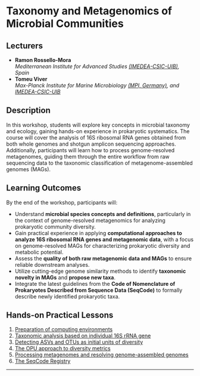 # Taxonomy and Metagenomics of Microbial Communities

## Lecturers

- **Ramon Rossello-Mora**  
  *Mediterranean Institute for Advanced Studies [(IMEDEA-CSIC-UIB)](https://imedea.uib-csic.es/), Spain*
- **Tomeu Viver**  
  *Max-Planck Institute for Marine Microbiology [(MPI, Germany)](https://www.mpi-bremen.de/Max-Planck-Institut-fuer-Marine-Mikrobiologie-in-Bremen.html), and [IMEDEA-CSIC-UIB](https://imedea.uib-csic.es/)*

## Description

In this workshop, students will explore key concepts in microbial taxonomy and ecology, gaining hands-on experience in prokaryotic systematics. The course will cover the analysis of 16S ribosomal RNA genes obtained from both whole genomes and shotgun amplicon sequencing approaches. Additionally, participants will learn how to process genome-resolved metagenomes, guiding them through the entire workflow from raw sequencing data to the taxonomic classification of metagenome-assembled genomes (MAGs).

## Learning Outcomes

By the end of the workshop, participants will:

- Understand **microbial species concepts and definitions**, particularly in the context of genome-resolved metagenomics for analyzing prokaryotic community diversity.
- Gain practical experience in applying **computational approaches to analyze 16S ribosomal RNA genes and metagenomic data**, with a focus on genome-resolved MAGs for characterizing prokaryotic diversity and metabolic potential.
- Assess the **quality of both raw metagenomic data and MAGs** to ensure reliable downstream analyses.
- Utilize cutting-edge genome similarity methods to identify **taxonomic novelty in MAGs** and **propose new taxa**.
- Integrate the latest guidelines from the **Code of Nomenclature of Prokaryotes Described from Sequence Data (SeqCode)** to formally describe newly identified prokaryotic taxa.

## Hands-on Practical Lessons

1. [Preparation of computing environments](https://tomeuviver.github.io/Computing_environment.github.io/)
2. [Taxonomic analysis based on individual 16S rRNA gene](https://tomeuviver.github.io/Single_16S_ARB/)
3. [Detecting ASVs and OTUs as initial units of diversity](https://tomeuviver.github.io/ASVs_Qiime2.github.io/)
4. [The OPU approach to diversity metrics](https://tomeuviver.github.io/OPU_approach/)
5. [Processing metagenomes and resolving genome-assembled genomes](https://tomeuviver.github.io/Metagenomics.github.io/)
6. [The SeqCode Registry](https://tomeuviver.github.io/SeqCode.github.io/)

---



